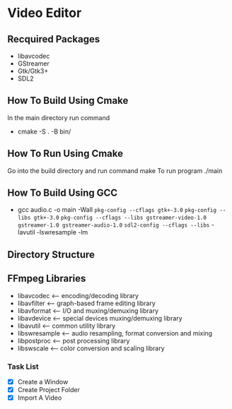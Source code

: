 # Video Editor

## Recquired Packages
- libavcodec
- GStreamer
- Gtk/Gtk3+
- SDL2

## How To Build Using Cmake
In the main directory run command
- cmake -S . -B bin/

## How To Run Using Cmake
Go into the build directory and run command make
To run program ./main

## How To Build Using GCC
- gcc audio.c -o main -Wall `pkg-config --cflags gtk+-3.0` `pkg-config --libs gtk+-3.0` `pkg-config --cflags --libs gstreamer-video-1.0 gstreamer-1.0 gstreamer-audio-1.0` `sdl2-config --cflags --libs` -lavutil -lswresample -lm

## Directory Structure


## FFmpeg Libraries
- libavcodec           <-- encoding/decoding library
- libavfilter          <-- graph-based frame editing library
- libavformat          <-- I/O and muxing/demuxing library
- libavdevice          <-- special devices muxing/demuxing library
- libavutil            <-- common utility library
- libswresample        <-- audio resampling, format conversion and mixing
- libpostproc          <-- post processing library
- libswscale           <-- color conversion and scaling library


### Task List
- [x] Create a Window
- [x] Create Project Folder
- [x] Import A Video
